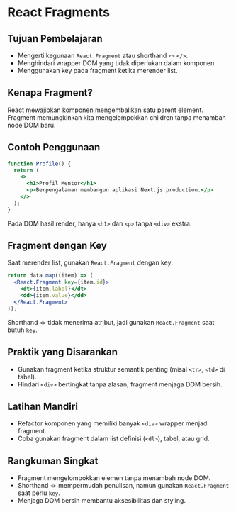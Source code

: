 # React Fragments

## Tujuan Pembelajaran
- Mengerti kegunaan `React.Fragment` atau shorthand `<>` `</>`.
- Menghindari wrapper DOM yang tidak diperlukan dalam komponen.
- Menggunakan key pada fragment ketika merender list.

## Kenapa Fragment?
React mewajibkan komponen mengembalikan satu parent element. Fragment memungkinkan kita mengelompokkan children tanpa menambah node DOM baru.

## Contoh Penggunaan
```jsx
function Profile() {
  return (
    <>
      <h1>Profil Mentor</h1>
      <p>Berpengalaman membangun aplikasi Next.js production.</p>
    </>
  );
}
```
Pada DOM hasil render, hanya `<h1>` dan `<p>` tanpa `<div>` ekstra.

## Fragment dengan Key
Saat merender list, gunakan `React.Fragment` dengan key:
```jsx
return data.map((item) => (
  <React.Fragment key={item.id}>
    <dt>{item.label}</dt>
    <dd>{item.value}</dd>
  </React.Fragment>
));
```
Shorthand `<>` tidak menerima atribut, jadi gunakan `React.Fragment` saat butuh `key`.

## Praktik yang Disarankan
- Gunakan fragment ketika struktur semantik penting (misal `<tr>`, `<td>` di tabel).
- Hindari `<div>` bertingkat tanpa alasan; fragment menjaga DOM bersih.

## Latihan Mandiri
- Refactor komponen yang memiliki banyak `<div>` wrapper menjadi fragment.
- Coba gunakan fragment dalam list definisi (`<dl>`), tabel, atau grid.

## Rangkuman Singkat
- Fragment mengelompokkan elemen tanpa menambah node DOM.
- Shorthand `<>` mempermudah penulisan, namun gunakan `React.Fragment` saat perlu `key`.
- Menjaga DOM bersih membantu aksesibilitas dan styling.
